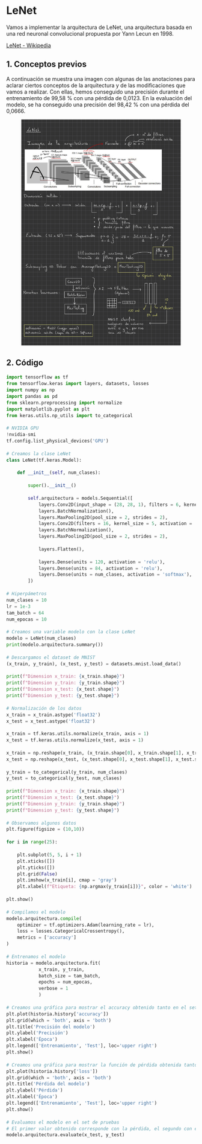 # LeNet

Vamos a implementar la arquitectura de LeNet, una arquitectura basada en una red neuronal convolucional propuesta por Yann Lecun en 1998.

[LeNet - Wikipedia](https://en.wikipedia.org/wiki/LeNet)

## 1. Conceptos previos

A continuación se muestra una imagen con algunas de las anotaciones para aclarar ciertos conceptos de la arquitectura y de las modificaciones que vamos a realizar. Con ellas, hemos conseguido una precisión durante el entrenamiento de 99,58 % con una pérdida de 0,0123. En la evaluación del modelo, se ha conseguido una precisión del 98,42 % con una pérdida del 0,0666.

<figure><img src="../.gitbook/assets/160DD17B-DDE1-4C60-BAF1-A441AF9DBE98.jpeg" alt=""><figcaption></figcaption></figure>

## 2. Código

```python
import tensorflow as tf
from tensorflow.keras import layers, datasets, losses
import numpy as np
import pandas as pd
from sklearn.preprocessing import normalize
import matplotlib.pyplot as plt
from keras.utils.np_utils import to_categorical

# NVIDIA GPU
!nvidia-smi
tf.config.list_physical_devices('GPU')

# Creamos la clase LeNet
class LeNet(tf.keras.Model):

    def __init__(self, num_clases):

        super().__init__()

        self.arquitectura = models.Sequential([
            layers.Conv2D(input_shape = (28, 28, 1), filters = 6, kernel_size = 5, padding = 'same', activation = 'relu'),
            layers.BatchNormalization(),
            layers.MaxPooling2D(pool_size = 2, strides = 2),
            layers.Conv2D(filters = 16, kernel_size = 5, activation = 'relu'),
            layers.BatchNormalization(),
            layers.MaxPooling2D(pool_size = 2, strides = 2),
            
            layers.Flatten(),

            layers.Dense(units = 120, activation = 'relu'),
            layers.Dense(units = 84, activation = 'relu'),
            layers.Dense(units = num_clases, activation = 'softmax'),
        ])

# Hiperpámetros
num_clases = 10
lr = 1e-3
tam_batch = 64
num_epocas = 10

# Creamos una variable modelo con la clase LeNet
modelo = LeNet(num_clases)
print(modelo.arquitectura.summary())

# Descargamos el dataset de MNIST
(x_train, y_train), (x_test, y_test) = datasets.mnist.load_data()

print(f"Dimension x_train: {x_train.shape}")
print(f"Dimension y_train: {y_train.shape}")
print(f"Dimension x_test: {x_test.shape}")
print(f"Dimension y_test: {y_test.shape}")

# Normalización de los datos
x_train = x_train.astype('float32')
x_test = x_test.astype('float32')

x_train = tf.keras.utils.normalize(x_train, axis = 1)
x_test = tf.keras.utils.normalize(x_test, axis = 1)

x_train = np.reshape(x_train, (x_train.shape[0], x_train.shape[1], x_train.shape[1], 1))
x_test = np.reshape(x_test, (x_test.shape[0], x_test.shape[1], x_test.shape[1], 1))

y_train = to_categorical(y_train, num_clases)
y_test = to_categorical(y_test, num_clases)

print(f"Dimension x_train: {x_train.shape}")
print(f"Dimension x_test: {x_test.shape}")
print(f"Dimension y_train: {y_train.shape}")
print(f"Dimension y_test: {y_test.shape}")

# Observamos algunos datos
plt.figure(figsize = (10,10))

for i in range(25):

    plt.subplot(5, 5, i + 1)
    plt.xticks([])
    plt.yticks([])
    plt.grid(False)
    plt.imshow(x_train[i], cmap = 'gray')
    plt.xlabel(f"Etiqueta: {np.argmax(y_train[i])}", color = 'white')

plt.show()

# Compilamos el modelo
modelo.arquitectura.compile(
    optimizer = tf.optimizers.Adam(learning_rate = lr),
    loss = losses.CategoricalCrossentropy(), 
    metrics = ['accuracy']
)

# Entrenamos el modelo
historia = modelo.arquitectura.fit(
            x_train, y_train,
            batch_size = tam_batch,
            epochs = num_epocas,
            verbose = 1
            )

# Creamos una gráfica para mostrar el accuracy obtenido tanto en el set de entrenamiento como en el de validacion
plt.plot(historia.history['accuracy'])
plt.grid(which = 'both', axis = 'both')
plt.title('Precisión del modelo')
plt.ylabel('Precisión')
plt.xlabel('Época')
plt.legend(['Entrenamiento', 'Test'], loc='upper right')
plt.show()

# Creamos una gráfica para mostrar la función de pérdida obtenida tanto en el set de entrenamiento como en el de validacion
plt.plot(historia.history['loss'])
plt.grid(which = 'both', axis = 'both')
plt.title('Pérdida del modelo')
plt.ylabel('Pérdida')
plt.xlabel('Época')
plt.legend(['Entrenamiento', 'Test'], loc='upper right')
plt.show()

# Evaluamos el modelo en el set de pruebas
# El primer valor obtenido corresponde con la pérdida, el segundo con el accuracy
modelo.arquitectura.evaluate(x_test, y_test)
```

